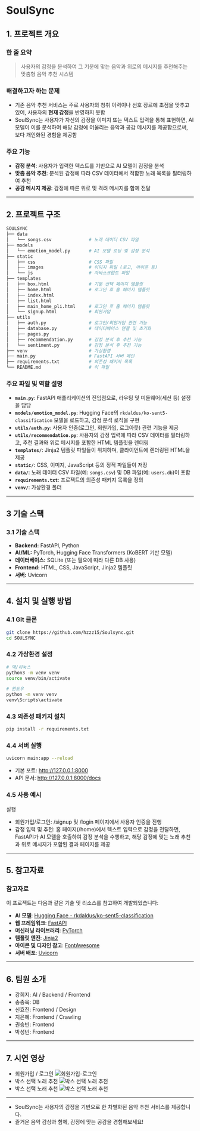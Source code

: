 # SoulSync

## 1. 프로젝트 개요

### 한 줄 요약
> 사용자의 감정을 분석하여 그 기분에 맞는 음악과 위로의 메시지를 추천해주는 맞춤형 음악 추천 시스템

### 해결하고자 하는 문제
- 기존 음악 추천 서비스는 주로 사용자의 청취 이력이나 선호 장르에 초점을 맞추고 있어, 사용자의 **현재 감정**을 반영하지 못함
- SoulSync는 사용자가 자신의 감정을 이미지 또는 텍스트 입력을 통해 표현하면, AI 모델이 이를 분석하여 해당 감정에 어울리는 음악과 공감 메시지를 제공함으로써, 보다 개인화된 경험을 제공함

### 주요 기능
- **감정 분석**: 사용자가 입력한 텍스트를 기반으로 AI 모델이 감정을 분석
- **맞춤 음악 추천**: 분석된 감정에 따라 CSV 데이터에서 적합한 노래 목록을 필터링하여 추천
- **공감 메시지 제공**: 감정에 따른 위로 및 격려 메시지를 함께 전달

---

## 2. 프로젝트 구조

```bash
SOULSYNC
├── data
│   └── songs.csv              # 노래 데이터 CSV 파일
├── models
│   └── emotion_model.py       # AI 모델 로딩 및 감정 분석 
├── static
│   ├── css                    # CSS 파일 
│   ├── images                 # 이미지 파일 (로고, 아이콘 등)
│   └── js                     # 자바스크립트 파일 
├── templates
│   ├── box.html               # 기분 선택 페이지 템플릿
│   ├── home.html              # 로그인 후 홈 페이지 템플릿
│   ├── index.html             
│   ├── list.html              
│   ├── main_home_pli.html     # 로그인 후 홈 페이지 템플릿
│   └── signup.html            # 회원가입
├── utils
│   ├── auth.py                # 로그인/회원가입 관련 기능
│   ├── database.py            # 데이터베이스 연결 및 초기화
│   ├── pages.py               
│   ├── recommendation.py      # 감정 분석 후 추천 기능
│   └── sentiment.py           # 감정 분석 후 추천 기능 
├── venv                       # 가상환경
├── main.py                    # FastAPI 서버 메인 
├── requirements.txt           # 의존성 패키지 목록
└── README.md                  # 이 파일
```
### 주요 파일 및 역할 설명

- **`main.py`**: FastAPI 애플리케이션의 진입점으로, 라우팅 및 미들웨어(세션 등) 설정을 담당
- **`models/emotion_model.py`**: Hugging Face의 `rkdaldus/ko-sent5-classification` 모델을 로드하고, 감정 분석 로직을 구현
- **`utils/auth.py`**: 사용자 인증(로그인, 회원가입, 로그아웃) 관련 기능을 제공
- **`utils/recommendation.py`**: 사용자의 감정 입력에 따라 CSV 데이터를 필터링하고, 추천 결과와 위로 메시지를 포함한 HTML 템플릿을 렌더링
- **`templates/`**: Jinja2 템플릿 파일들이 위치하며, 클라이언트에 렌더링된 HTML을 제공
- **`static/`**: CSS, 이미지, JavaScript 등의 정적 파일들이 저장
- **`data/`**: 노래 데이터 CSV 파일(예: `songs.csv`) 및 DB 파일(예: `users.db`)이 포함
- **`requirements.txt`**: 프로젝트의 의존성 패키지 목록을 정의
- **`venv/`**: 가상환경 폴더

---

## 3 기술 스택
### 3.1 기술 스택
- **Backend:** FastAPI, Python
- **AI/ML:** PyTorch, Hugging Face Transformers (KoBERT 기반 모델)
- **데이터베이스:** SQLite (또는 필요에 따라 다른 DB 사용)
- **Frontend:** HTML, CSS, JavaScript, Jinja2 템플릿
- **서버:** Uvicorn

---

## 4. 설치 및 실행 방법

### 4.1 Git 클론
```bash
git clone https://github.com/hzzz15/Soulsync.git
cd SOULSYNC
```

### 4.2 가상환경 설정
```bash
# 맥/리눅스
python3 -m venv venv
source venv/bin/activate
```

```bash
# 윈도우
python -m venv venv
venv\Scripts\activate
```

### 4.3 의존성 패키지 설치
```bash
pip install -r requirements.txt
```

### 4.4 서버 실행
```bash
uvicorn main:app --reload
```
- 기본 포트: http://127.0.0.1:8000
- API 문서: http://127.0.0.1:8000/docs

### 4.5 사용 예시
실행
- 회원가입/로그인: /signup 및 /login 페이지에서 사용자 인증을 진행
- 감정 입력 및 추천: 홈 페이지(/home)에서 텍스트 입력으로 감정을 전달하면, FastAPI가 AI 모델을 호출하여 감정 분석을 수행하고, 해당 감정에 맞는 노래 추천과 위로 메시지가 포함된 결과 페이지를 제공

---

## 5. 참고자료
### 참고자료  
이 프로젝트는 다음과 같은 기술 및 리소스를 참고하여 개발되었습니다:

- **AI 모델**: [Hugging Face - rkdaldus/ko-sent5-classification](https://huggingface.co/rkdaldus/ko-sent5-classification)
- **웹 프레임워크**: [FastAPI](https://fastapi.tiangolo.com/)
- **머신러닝 라이브러리**: [PyTorch](https://pytorch.org/)
- **템플릿 엔진**: [Jinja2](https://jinja.palletsprojects.com/)
- **아이콘 및 디자인 참고**: [FontAwesome](https://fontawesome.com/)
- **서버 배포**: [Uvicorn](https://www.uvicorn.org/)

---

## 6. 팀원 소개
- 강희지: AI / Backend / Frontend
- 송종욱: DB
- 신효진: Frontend / Design
- 지은혜: Frontend / Crawling
- 권승빈: Frontend
- 박성빈: Frontend

---

## 7. 시연 영상
- 회원가입 / 로그인
![회원가입-로그인](assets/1.gif)
- 박스 선택 노래 추천
![박스 선택 노래 추천](assets/2.gif)
- 박스 선택 노래 추천
![박스 선택 노래 추천](assets/3.gif)

---

- SoulSync는 사용자의 감정을 기반으로 한 차별화된 음악 추천 서비스를 제공합니다.
- 즐거운 음악 감상과 함께, 감정에 맞는 공감을 경험해보세요!
